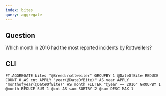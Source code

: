```yaml
---
index: bites
query: aggregate
---
```


## Question

Which month in 2016 had the most reported incidents by Rottweilers?

## CLI

```
FT.AGGREGATE bites "@Breed:rottweiler" GROUPBY 1 @DateOfBite REDUCE COUNT 0 AS cnt APPLY "year(@DateOfBite)" AS year APPLY "monthofyear(@DateOfBite)" AS month FILTER "@year == 2016" GROUPBY 1 @month REDUCE SUM 1 @cnt AS sum SORTBY 2 @sum DESC MAX 1
```
